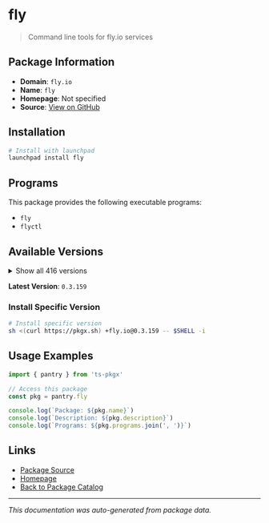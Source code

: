 # fly

> Command line tools for fly.io services

## Package Information

- **Domain**: `fly.io`
- **Name**: `fly`
- **Homepage**: Not specified
- **Source**: [View on GitHub](https://github.com/pkgxdev/pantry/tree/main/projects/fly.io/package.yml)

## Installation

```bash
# Install with launchpad
launchpad install fly
```

## Programs

This package provides the following executable programs:

- `fly`
- `flyctl`

## Available Versions

<details>
<summary>Show all 416 versions</summary>

- `0.3.159`, `0.3.158`, `0.3.157`, `0.3.156`, `0.3.155`
- `0.3.154`, `0.3.153`, `0.3.152`, `0.3.151`, `0.3.149`
- `0.3.148`, `0.3.147`, `0.3.146`, `0.3.145`, `0.3.144`
- `0.3.143`, `0.3.142`, `0.3.141`, `0.3.140`, `0.3.139`
- `0.3.138`, `0.3.137`, `0.3.136`, `0.3.135`, `0.3.134`
- `0.3.132`, `0.3.131`, `0.3.130`, `0.3.129`, `0.3.128`
- `0.3.126`, `0.3.125`, `0.3.124`, `0.3.123`, `0.3.122`
- `0.3.121`, `0.3.120`, `0.3.119`, `0.3.118`, `0.3.117`
- `0.3.116`, `0.3.115`, `0.3.114`, `0.3.113`, `0.3.112`
- `0.3.110`, `0.3.108`, `0.3.107`, `0.3.106`, `0.3.105`
- `0.3.104`, `0.3.103`, `0.3.102`, `0.3.101`, `0.3.99`
- `0.3.98`, `0.3.97`, `0.3.96`, `0.3.95`, `0.3.94`
- `0.3.93`, `0.3.92`, `0.3.91`, `0.3.90`, `0.3.89`
- `0.3.87`, `0.3.86`, `0.3.85`, `0.3.84`, `0.3.83`
- `0.3.82`, `0.3.81`, `0.3.80`, `0.3.79`, `0.3.78`
- `0.3.77`, `0.3.75`, `0.3.74`, `0.3.73`, `0.3.72`
- `0.3.71`, `0.3.70`, `0.3.69`, `0.3.68`, `0.3.67`
- `0.3.66`, `0.3.65`, `0.3.64`, `0.3.63`, `0.3.62`
- `0.3.61`, `0.3.60`, `0.3.59`, `0.3.58`, `0.3.57`
- `0.3.56`, `0.3.55`, `0.3.54`, `0.3.53`, `0.3.52`
- `0.3.51`, `0.3.50`, `0.3.49`, `0.3.48`, `0.3.47`
- `0.3.46`, `0.3.45`, `0.3.44`, `0.3.43`, `0.3.42`
- `0.3.41`, `0.3.40`, `0.3.39`, `0.3.38`, `0.3.37`
- `0.3.36`, `0.3.35`, `0.3.34`, `0.3.33`, `0.3.32`
- `0.3.31`, `0.3.30`, `0.3.29`, `0.3.28`, `0.3.27`
- `0.3.25`, `0.3.24`, `0.3.23`, `0.3.22`, `0.3.18`
- `0.3.17`, `0.3.16`, `0.3.15`, `0.3.14`, `0.3.13`
- `0.3.12`, `0.3.11`, `0.3.10`, `0.3.8`, `0.3.7`
- `0.3.6`, `0.3.5`, `0.3.4`, `0.3.2`, `0.3.1`
- `0.3.0`, `0.2.127`, `0.2.126`, `0.2.125`, `0.2.124`
- `0.2.123`, `0.2.122`, `0.2.121`, `0.2.120`, `0.2.119`
- `0.2.118`, `0.2.117`, `0.2.116`, `0.2.115`, `0.2.114`
- `0.2.112`, `0.2.111`, `0.2.110`, `0.2.109`, `0.2.108`
- `0.2.107`, `0.2.106`, `0.2.104`, `0.2.103`, `0.2.102`
- `0.2.101`, `0.2.100`, `0.2.99`, `0.2.98`, `0.2.97`
- `0.2.96`, `0.2.95`, `0.2.94`, `0.2.92`, `0.2.91`
- `0.2.90`, `0.2.89`, `0.2.88`, `0.2.87`, `0.2.86`
- `0.2.85`, `0.2.84`, `0.2.80`, `0.2.73`, `0.2.72`
- `0.2.71`, `0.2.69`, `0.2.68`, `0.2.67`, `0.2.66`
- `0.2.65`, `0.2.64`, `0.2.63`, `0.2.62`, `0.2.61`
- `0.2.60`, `0.2.59`, `0.2.58`, `0.2.57`, `0.2.56`
- `0.2.55`, `0.2.54`, `0.2.53`, `0.2.52`, `0.2.51`
- `0.2.50`, `0.2.49`, `0.2.48`, `0.2.47`, `0.2.46`
- `0.2.45`, `0.2.44`, `0.2.43`, `0.2.42`, `0.2.41`
- `0.2.40`, `0.2.39`, `0.2.38`, `0.2.37`, `0.2.36`
- `0.2.35`, `0.2.34`, `0.2.33`, `0.2.32`, `0.2.31`
- `0.2.30`, `0.2.29`, `0.2.28`, `0.2.27`, `0.2.26`
- `0.2.25`, `0.2.24`, `0.2.23`, `0.2.22`, `0.2.21`
- `0.2.20`, `0.2.19`, `0.2.18`, `0.2.17`, `0.2.16`
- `0.2.15`, `0.2.14`, `0.2.13`, `0.2.12`, `0.2.11`
- `0.2.10`, `0.2.9`, `0.2.8`, `0.2.7`, `0.2.6`
- `0.2.5`, `0.2.4`, `0.2.3`, `0.2.2`, `0.2.1`
- `0.2.0`, `0.1.149`, `0.1.148`, `0.1.147`, `0.1.146`
- `0.1.145`, `0.1.144`, `0.1.143`, `0.1.142`, `0.1.141`
- `0.1.140`, `0.1.139`, `0.1.138`, `0.1.137`, `0.1.136`
- `0.1.135`, `0.1.134`, `0.1.133`, `0.1.132`, `0.1.131`
- `0.1.130`, `0.1.129`, `0.1.128`, `0.1.127`, `0.1.126`
- `0.1.125`, `0.1.124`, `0.1.123`, `0.1.122`, `0.1.121`
- `0.1.120`, `0.1.119`, `0.1.118`, `0.1.117`, `0.1.115`
- `0.1.114`, `0.1.112`, `0.1.111`, `0.1.110`, `0.1.109`
- `0.1.108`, `0.1.107`, `0.1.106`, `0.1.104`, `0.1.103`
- `0.1.102`, `0.1.101`, `0.1.100`, `0.1.99`, `0.1.98`
- `0.1.97`, `0.1.96`, `0.1.95`, `0.1.94`, `0.1.93`
- `0.1.92`, `0.1.91`, `0.1.90`, `0.1.89`, `0.1.88`
- `0.1.87`, `0.1.86`, `0.1.85`, `0.1.84`, `0.1.83`
- `0.1.82`, `0.1.81`, `0.1.80`, `0.1.79`, `0.1.78`
- `0.1.77`, `0.1.76`, `0.1.75`, `0.1.71`, `0.1.70`
- `0.1.69`, `0.1.68`, `0.1.67`, `0.1.66`, `0.1.65`
- `0.1.64`, `0.1.63`, `0.1.62`, `0.1.61`, `0.1.60`
- `0.1.59`, `0.1.58`, `0.1.57`, `0.1.56`, `0.1.55`
- `0.1.54`, `0.1.53`, `0.1.52`, `0.1.51`, `0.1.50`
- `0.1.49`, `0.1.48`, `0.1.47`, `0.1.46`, `0.1.45`
- `0.1.44`, `0.1.43`, `0.1.42`, `0.1.41`, `0.1.40`
- `0.1.39`, `0.1.38`, `0.1.37`, `0.1.36`, `0.1.35`
- `0.1.34`, `0.1.33`, `0.1.32`, `0.1.31`, `0.1.30`
- `0.1.29`, `0.1.28`, `0.1.27`, `0.1.26`, `0.1.25`
- `0.1.24`, `0.1.23`, `0.1.22`, `0.1.21`, `0.1.20`
- `0.1.19`, `0.1.18`, `0.1.17`, `0.1.16`, `0.1.15`
- `0.1.14`, `0.1.13`, `0.1.12`, `0.1.11`, `0.1.10`
- `0.1.9`, `0.1.8`, `0.1.7`, `0.1.6`, `0.1.5`
- `0.1.4`, `0.1.3`, `0.1.2`, `0.1.1`, `0.1.0`
- `0.0.559`, `0.0.558`, `0.0.557`, `0.0.556`, `0.0.555`
- `0.0.554`, `0.0.553`, `0.0.552`, `0.0.551`, `0.0.550`
- `0.0.548`

</details>

**Latest Version**: `0.3.159`

### Install Specific Version

```bash
# Install specific version
sh <(curl https://pkgx.sh) +fly.io@0.3.159 -- $SHELL -i
```

## Usage Examples

```typescript
import { pantry } from 'ts-pkgx'

// Access this package
const pkg = pantry.fly

console.log(`Package: ${pkg.name}`)
console.log(`Description: ${pkg.description}`)
console.log(`Programs: ${pkg.programs.join(', ')}`)
```

## Links

- [Package Source](https://github.com/pkgxdev/pantry/tree/main/projects/fly.io/package.yml)
- [Homepage](#)
- [Back to Package Catalog](../../package-catalog.md)

---

*This documentation was auto-generated from package data.*
